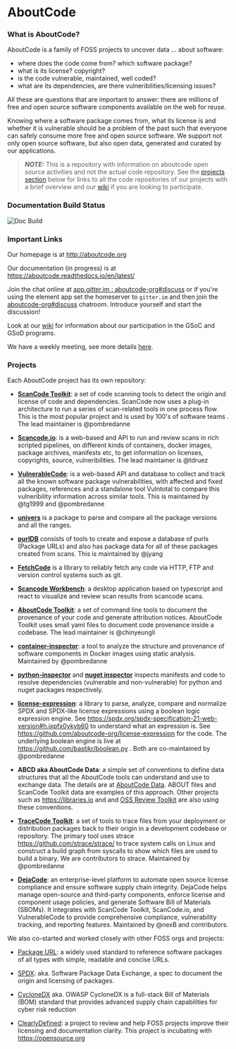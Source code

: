 # AboutCode

### What is AboutCode?

AboutCode is a family of FOSS projects to uncover data ... about software:

-   where does the code come from? which software package?
-   what is its license? copyright?
-   is the code vulnerable, maintained, well coded?
-   what are its dependencies, are there vulneribilities/licensing issues?

All these are questions that are important to answer: there are millions of free
and open source software components available on the web for reuse.

Knowing where a software package comes from, what its license is and whether it
is vulnerable should be a problem of the past such that everyone can safely
consume more free and open source software. We support not only open source
software, but also open data, generated and curated by our applications.

> **_NOTE:_** This is a repository with information on aboutcode open source
> activities and not the actual code repository. See the
> [projects section](https://github.com/aboutcode-org/aboutcode#projects) below
> for links to all the code repositories of our projects with a brief overview
> and our [wiki](https://github.com/aboutcode-org/aboutcode/wiki) if you are
> looking to participate.

### Documentation Build Status

![Doc Build](https://github.com/aboutcode-org/aboutcode/actions/workflows/docs-ci.yml/badge.svg)

### Important Links

Our homepage is at http://aboutcode.org

Our documentation (in progress) is at
https://aboutcode.readthedocs.io/en/latest/

Join the chat online at
[app.gitter.im : aboutcode-org#discuss](https://app.gitter.im/#/room/#aboutcode-org_discuss:gitter.im)
or if you're using the element app set the homeserver to `gitter.im` and then
join the
[aboutcode-org#discuss](https://matrix.to/#/#aboutcode-org_discuss:gitter.im)
chatroom. Introduce yourself and start the discussion!

Look at our [wiki](https://github.com/aboutcode-org/aboutcode/wiki) for
information about our participation in the GSoC and GSoD programs.

We have a weekly meeting, see more details
[here](https://github.com/aboutcode-org/aboutcode/wiki/MeetingMinutes).

### Projects

Each AboutCode project has its own repository:

-   **[ScanCode Toolkit](https://github.com/aboutcode-org/scancode-toolkit)**: a
    set of code scanning tools to detect the origin and license of code and
    dependencies. ScanCode now uses a plug-in architecture to run a series of
    scan-related tools in one process flow. This is the most popular project and
    is used by 100's of software teams . The lead maintainer is @pombredanne

-   **[Scancode.io](https://github.com/aboutcode-org/scancode.io)**: is a
    web-based and API to run and review scans in rich scripted pipelines, on
    different kinds of containers, docker images, package archives, manifests
    etc, to get information on licenses, copyrights, source, vulneribilities.
    The lead maintainer is @tdruez

-   **[VulnerableCode](https://github.com/aboutcode-org/vulnerablecode)**: is a
    web-based API and database to collect and track all the known software
    package vulnerabilities, with affected and fixed packages, references and a
    standalone tool Vulntotal to compare this vulneribility information across
    similar tools. This is maintained by @tg1999 and @pombredanne

-   **[univers](https://github.com/aboutcode-org/univers)** is a package to
    parse and compare all the package versions and all the ranges.

-   **[purlDB](https://github.com/aboutcode-org/purldb)** consists of tools to
    create and expose a database of purls (Package URLs) and also has package
    data for all of these packages created from scans. This is maintained by
    @jyang

-   **[FetchCode](https://github.com/aboutcode-org/fetchcode)** is a library to
    reliably fetch any code via HTTP, FTP and version control systems such as
    git.

-   **[Scancode Workbench](https://github.com/aboutcode-org/scancode-workbench)**:
    a desktop application based on typescript and react to visualize and review
    scan results from scancode scans.

-   **[AboutCode Toolkit](https://github.com/aboutcode-org/aboutcode-toolkit)**:
    a set of command line tools to document the provenance of your code and
    generate attribution notices. AboutCode Toolkit uses small yaml files to
    document code provenance inside a codebase. The lead maintainer is
    @chinyeungli

-   **[container-inspector](https://github.com/aboutcode-org/container-inspector)**:
    a tool to analyze the structure and provenance of software components in
    Docker images using static analysis. Maintained by @pombredanne

-   **[python-inspector](https://github.com/aboutcode-org/python-inspector)**
    and **[nuget inspector](https://github.com/aboutcode-org/nuget-inspector/)**
    inspects manifests and code to resolve dependencies (vulnerable and
    non-vulnerable) for python and nuget packages respectively.

-   **[license-expression](https://github.com/aboutcode-org/license-expression/)**:
    a library to parse, analyze, compare and normalize SPDX and SPDX-like
    license expressions using a boolean logic expression engine. See
    https://spdx.org/spdx-specification-21-web-version#h.jxpfx0ykyb60 to
    understand what an expression is. See
    https://github.com/aboutcode-org/license-expression for the code. The
    underlying boolean engine is live at https://github.com/bastikr/boolean.py .
    Both are co-maintained by @pombredanne

-   **ABCD aka AboutCode Data**: a simple set of conventions to define data
    structures that all the AboutCode tools can understand and use to exchange
    data. The details are at
    [AboutCode Data](https://aboutcode.readthedocs.io/en/latest/aboutcode-data/abcd.html).
    ABOUT files and ScanCode Toolkit data are examples of this approach. Other
    projects such as https://libraries.io and and
    [OSS Review Toolkit](https://github.com/heremaps/oss-review-toolkit) are
    also using these conventions.

-   **[TraceCode Toolkit](https://github.com/aboutcode-org/tracecode-toolkit)**:
    a set of tools to trace files from your deployment or distribution packages
    back to their origin in a development codebase or repository. The primary
    tool uses strace https://github.com/strace/strace/ to trace system calls on
    Linux and construct a build graph from syscalls to show which files are used
    to build a binary. We are contributors to strace. Maintained by @pombredanne

-   **[DejaCode](https://github.com/aboutcode-org/dejacode)**: an enterprise-level
    platform to automate open source license compliance and ensure software supply
    chain integrity. DejaCode helps manage open-source and third-party components, enforce
    license and component usage policies, and generate Software Bill of Materials (SBOMs).
    It integrates with ScanCode Toolkit, ScanCode.io, and VulnerableCode to provide
    comprehensive compliance, vulnerability tracking, and reporting features.
    Maintained by @nexB and contributors.

We also co-started and worked closely with other FOSS orgs and projects:

-   [Package URL](https://github.com/package-url): a widely used standard to
    reference software packages of all types with simple, readable and concise
    URLs.

-   [SPDX](http://SPDX.org): aka. Software Package Data Exchange, a spec to
    document the origin and licensing of packages.

-   [CycloneDX](https://cyclonedx.org) aka. OWASP CycloneDX is a full-stack Bill
    of Materials (BOM) standard that provides advanced supply chain capabilities
    for cyber risk reduction

-   [ClearlyDefined](https://ClearlyDefined.io): a project to review and help
    FOSS projects improve their licensing and documentation clarity. This
    project is incubating with https://opensource.org
